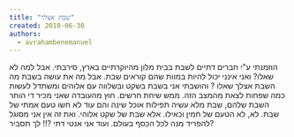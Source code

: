```yaml
---
title: "שבת אצלך"
created: 2010-06-30
authors: 
  - avrahambenemanuel
---
```

  
הוזמנתי ע"י חברים דתיים לשבת בבית מלון מהיוקרתיים בארץ, סירבתי. אבל למה לא שאלו? ואני אינני יכול להיות במוות שהם קוראים שבת. אבל מה את עושה בשבת מה השבת אצלך שאלו ? והושבתי אני בשבת בשקט ובשלווה עם אלוהים ומשתדל לעשות כמה שפחות לצאת מהמצב הזה. ממש שיחת חרשים. חוץ מהעובדה שאני מכיר די הותר השבת שלהם, שבת מלא עשיה תפילות אוכל שינה והם עוד לא חשו טעם אמתי של שבת. לא, לא הטעם של חמין וכאילו. אלא שבת של שקט אלוהי. ואת זה אין אני מסוגל להפריד מנה לכל הכסף בעולם. ועוד אני אנטי דתי ?!! לך תסביר?